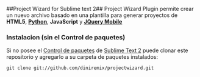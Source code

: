 ##Project Wizard for Sublime text 2##
Project Wizard Plugin permite crear un nuevo archivo basado en una plantilla para generar proyectos de **HTML5**, [**Python**][py], **JavaScript** y [**JQuery Mobile**][jquerymobile]

### Instalacion (sin el Control de paquetes) ###
Si no posee el [Control de paquetes][package_control]  de [Sublime Text 2][sublime] puede clonar este repositorio y agregarlo a su carpeta de paquetes instalados:
  
    git clone git://github.com/diniremix/projectwizard.git

[sublime]: http://www.sublimetext.com/
[package_control]: http://wbond.net/sublime_packages/package_control
[jquerymobile]:http://jquerymobile.com
[py]:http://www.python.org